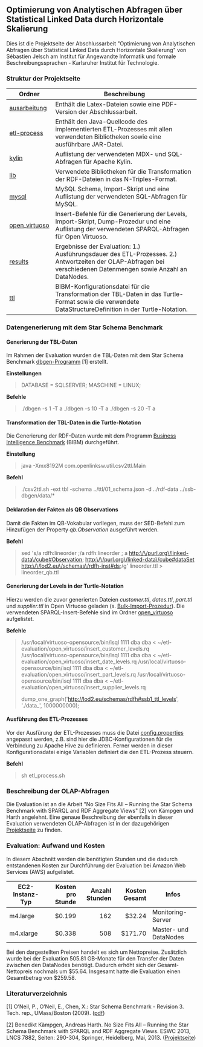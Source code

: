 ## Optimierung von Analytischen Abfragen über Statistical Linked Data durch Horizontale Skalierung

Dies ist die Projektseite der Abschlussarbeit "Optimierung von Analytischen Abfragen über Statistical Linked Data durch Horizontale Skalierung" von Sébastien Jelsch am Institut für Angewandte Informatik und formale Beschreibungssprachen - Karlsruher Institut für Technologie.

### Struktur der Projektseite

| Ordner        | Beschreibung      |
| ------------- |-------------------|
| [ausarbeitung](https://github.com/sjelsch/etl-evaluation/tree/master/ausarbeitung) | Enthält die Latex-Dateien sowie eine PDF-Version der Abschlussarbeit. |
| [etl-process](https://github.com/sjelsch/etl-evaluation/tree/master/etl-process) | Enthält den Java-Quellcode des implementierten ETL-Prozesses mit allen verwendeten Bibliotheken sowie eine ausführbare JAR-Datei. |
| [kylin](https://github.com/sjelsch/etl-evaluation/tree/master/kylin) | Auflistung der verwendeten MDX- und SQL-Abfragen für Apache Kylin. |
| [lib](https://github.com/sjelsch/etl-evaluation/tree/master/lib) | Verwendete Bibliotheken für die Transformation der RDF-Dateien in das N-Triples-Format. |
| [mysql](https://github.com/sjelsch/etl-evaluation/tree/master/mysql) | MySQL Schema, Import-Skript und eine Auflistung der verwendeten SQL-Abfragen für MySQL. |
| [open_virtuoso](https://github.com/sjelsch/etl-evaluation/tree/master/open_virtuoso) | Insert-Befehle für die Generierung der Levels, Import-Skript, Dump-Prozedur und eine Auflistung der verwendeten SPARQL-Abfragen für Open Virtuoso. |
| [results](https://github.com/sjelsch/etl-evaluation/tree/master/results) | Ergebnisse der Evaluation: 1.) Ausführungsdauer des ETL-Prozesses. 2.) Antwortzeiten der OLAP-Abfragen bei verschiedenen Datenmengen sowie Anzahl an DataNodes. |
| [ttl](https://github.com/sjelsch/etl-evaluation/tree/master/ttl) | BIBM-Konfigurationsdatei für die Transformation der TBL-Daten in das Turtle-Format sowie die verwendete DataStructureDefinition in der Turtle-Notation. |

### Datengenerierung mit dem Star Schema Benchmark

#### Generierung der TBL-Daten
Im Rahmen der Evaluation wurden die TBL-Daten mit dem Star Schema Benchmark [dbgen-Programm](https://github.com/electrum/ssb-dbgen) [1] erstellt.

**Einstellungen**
> DATABASE = SQLSERVER;
> MASCHINE = LINUX;

**Befehle**
> ./dbgen -s 1 -T a
> ./dbgen -s 10 -T a
> ./dbgen -s 20 -T a

#### Transformation der TBL-Daten in die Turtle-Notation
Die Generierung der RDF-Daten wurde mit dem Programm [Business Intelligence Benchmark](http://sourceforge.net/projects/bibm/) (BIBM) durchgeführt.

**Einstellung**
> java -Xmx8192M com.openlinksw.util.csv2ttl.Main

**Befehl**
> ./csv2ttl.sh -ext tbl -schema ../ttl/01_schema.json -d ../rdf-data ../ssb-dbgen/data/*

#### Deklaration der Fakten als QB Observations
Damit die Fakten im QB-Vokabular vorliegen, muss der SED-Befehl zum Hinzufügen der Property *qb:Observation* ausgeführt werden.

**Befehl**
> sed 's/a rdfh:lineorder ;/a rdfh:lineorder ; a <http:\/\/purl.org\/linked-data\/cube#Observation>; <http:\/\/purl.org\/linked-data\/cube#dataSet> <http:\/\/lod2.eu\/schemas\/rdfh-inst#ds>;/g' lineorder.ttl > lineorder_qb.ttl

#### Generierung der Levels in der Turtle-Notation
Hierzu werden die zuvor generierten Dateien *customer.ttl*, *dates.ttl*, *part.ttl* und *supplier.ttl* in Open Virtuoso geladen (s. [Bulk-Import-Prozedur](https://github.com/sjelsch/etl-evaluation/tree/master/open_virtuoso/bulk_import.txt)). Die verwendeten SPARQL-Insert-Befehle sind im Ordner [open_virtuoso](https://github.com/sjelsch/etl-evaluation/tree/master/open_virtuoso) aufgelistet.

**Befehle**
> /usr/local/virtuoso-opensource/bin/isql 1111 dba dba < ~/etl-evaluation/open_virtuoso/insert_customer_levels.rq
> /usr/local/virtuoso-opensource/bin/isql 1111 dba dba < ~/etl-evaluation/open_virtuoso/insert_date_levels.rq
> /usr/local/virtuoso-opensource/bin/isql 1111 dba dba < ~/etl-evaluation/open_virtuoso/insert_part_levels.rq
> /usr/local/virtuoso-opensource/bin/isql 1111 dba dba < ~/etl-evaluation/open_virtuoso/insert_supplier_levels.rq
>
> dump_one_graph('http://lod2.eu/schemas/rdfh#ssb1_ttl_levels', './data_', 1000000000);

#### Ausführung des ETL-Prozesses
Vor der Ausfürung der ETL-Prozesses muss die Datei [config.properties](https://github.com/sjelsch/etl-evaluation/blob/master/config.properties) angepasst werden, z.B. sind hier die JDBC-Konfigurationen für die Verbindung zu Apache Hive zu definieren. Ferner werden in dieser Konfigurationsdatei einige Variablen definiert die den ETL-Prozess steuern.

**Befehl**
> sh etl_process.sh

### Beschreibung der OLAP-Abfragen

Die Evaluation ist an die Arbeit "No Size Fits All – Running the Star Schema Benchmark with SPARQL and RDF Aggregate Views" [2] von Kämpgen und Harth angelehnt. Eine genaue Beschreibung der ebenfalls in dieser Evaluation verwendeten OLAP-Abfragen ist in der dazugehörigen [Projektseite](http://people.aifb.kit.edu/bka/ssb-benchmark/#ssb-queries-as-olap-queries) zu finden.

### Evaluation: Aufwand und Kosten
In diesem Abschnitt werden die benötigten Stunden und die dadurch entstandenen Kosten zur Durchführung der Evaluation bei Amazon Web Services (AWS) aufgelistet.

| EC2-Instanz-Typ        | Kosten pro Stunde | Anzahl Stunden  | Kosten Gesamt | Infos |
| ------------- |-------------------:|-----:|-----:|-----|
| m4.large | $0.199  | 162 | $32.24 | Monitoring-Server |
| m4.xlarge | $0.338 | 508 | $171.70 | Master- und DataNodes |

Bei den dargestellten Preisen handelt es sich um Nettopreise. Zusätzlich wurde bei der Evaluation 505.81 GB-Monate für den Transfer der Daten zwischen den DataNodes benötigt. Dadurch erhöht sich der Gesamt-Nettopreis nochmals um $55.64. Insgesamt hatte die Evaluation einen Gesamtbetrag von $259.58.

### Literaturverzeichnis
[1] O’Neil, P., O’Neil, E., Chen, X.: Star Schema Benchmark - Revision 3. Tech. rep., UMass/Boston (2009). ([pdf](http://www.cs.umb.edu/~poneil/StarSchemaB.pdf))

[2] Benedikt Kämpgen, Andreas Harth. No Size Fits All – Running the Star Schema Benchmark with SPARQL and RDF Aggregate Views. ESWC 2013, LNCS 7882, Seiten: 290-304, Springer, Heidelberg, Mai, 2013. ([Projektseite](http://people.aifb.kit.edu/bka/ssb-benchmark/))
